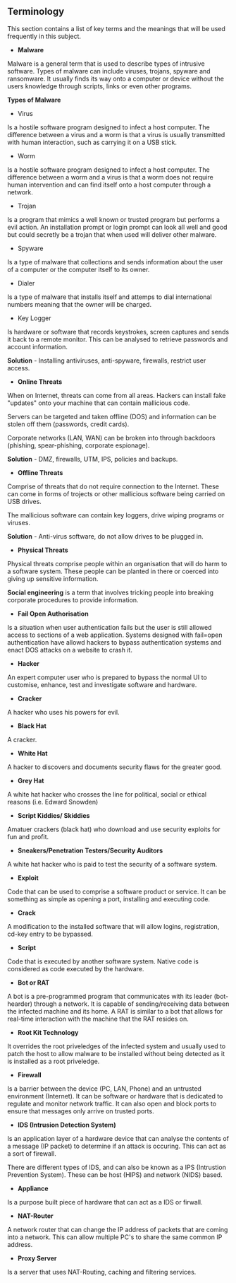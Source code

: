 ## Terminology

This section contains a list of key terms and the meanings that will be used frequently in this subject.

- **Malware**

Malware is a general term that is used to describe types of intrusive software. Types of malware can include viruses, trojans, spyware and ransomware. It usually finds its way onto a computer or device without the users knowledge through scripts, links or even other programs.

**Types of Malware**
  
- Virus

Is a hostile software program designed to infect a host computer. The difference between a virus and a worm is that a virus is usually transmitted with human interaction, such as carrying it on a USB stick.

- Worm

Is a hostile software program designed to infect a host computer. The difference between a worm and a virus is that a worm does not require human intervention and can find itself onto a host computer through a network.

- Trojan

Is a program that mimics a well known or trusted program but performs a evil action. An installation prompt or login prompt can look all well and good but could secretly be a trojan that when used will deliver other malware.

- Spyware

Is a type of malware that collections and sends information about the user of a computer or the computer itself to its owner.

- Dialer

Is a type of malware that installs itself and attemps to dial international numbers meaning that the owner will be charged.

- Key Logger

Is hardware or software that records keystrokes, screen captures and sends it back to a remote monitor. This can be analysed to retrieve passwords and account information.

**Solution** - Installing antiviruses, anti-spyware, firewalls, restrict user access.

- **Online Threats**

When on Internet, threats can come from all areas. Hackers can install fake "updates" onto your machine that can contain mallicious code.

Servers can be targeted and taken offline (DOS) and information can be stolen off them (passwords, credit cards).

Corporate networks (LAN, WAN) can be broken into through backdoors (phishing, spear-phishing, corporate espionage).

**Solution** - DMZ, firewalls, UTM, IPS, policies and backups.

- **Offline Threats**

Comprise of threats that do not require connection to the Internet. These can come in forms of trojects or other mallicious software being carried on USB drives.

The mallicious software can contain key loggers, drive wiping programs or viruses.

**Solution** - Anti-virus software, do not allow drives to be plugged in.

- **Physical Threats**

Physical threats comprise people within an organisation that will do harm to a software system. These people can be planted in there or coerced into giving up sensitive information. 

**Social engineering** is a term that involves tricking people into breaking corporate procedures to provide information.

- **Fail Open Authorisation**

Is a situation when user authentication fails but the user is still allowed access to sections of a web application. Systems designed with fail=open authentication have allowd hackers to bypass authentication systems and enact DOS attacks on a website to crash it.

- **Hacker**

An expert computer user who is prepared to bypass the normal UI to customise, enhance, test and investigate software and hardware.

- **Cracker**

A hacker who uses his powers for evil.

- **Black Hat**

A cracker.

- **White Hat**

A hacker to discovers and documents security flaws for the greater good.

- **Grey Hat**

A white hat hacker who crosses the line for political, social or ethical reasons (i.e. Edward Snowden)

- **Script Kiddies/ Skiddies**

Amatuer crackers (black hat) who download and use security exploits for fun and profit.

- **Sneakers/Penetration Testers/Security Auditors**

A white hat hacker who is paid to test the security of a software system.

- **Exploit**

Code that can be used to comprise a software product or service. It can be something as simple as opening a port, installing and executing code.

- **Crack**

A modification to the installed software that will allow logins, registration, cd-key entry to be bypassed.

- **Script**

Code that is executed by another software system. Native code is considered as code executed by the hardware.

- **Bot or RAT**

A bot is a pre-programmed program that communicates with its leader (bot-hearder) through a network. It is capable of sending/receiving data between the infected machine and its home. A RAT is similar to a bot that allows for real-time interaction with the machine that the RAT resides on.

- **Root Kit Technology**

It overrides the root priveledges of the infected system and usually used to patch the host to allow malware to be installed without being detected as it is installed as a root priveledge.

- **Firewall**

Is a barrier between the device (PC, LAN, Phone) and an untrusted environment (Internet). It can be software or hardware that is dedicated to regulate and monitor network traffic. It can also open and block ports to ensure that messages only arrive on trusted ports.

- **IDS (Intrusion Detection System)**

Is an application layer of a hardware device that can analyse the contents of a message (IP packet) to determine if an attack is occuring. This can act as a sort of firewall.

There are different types of IDS, and can also be known as a IPS (Intrustion Prevention System). These can be host (HIPS) and network (NIDS) based.

- **Appliance**

Is a purpose built piece of hardware that can act as a IDS or firwall.

- **NAT-Router**

A network router that can change the IP address of packets that are coming into a network. This can allow multiple PC's to share the same common IP address.

- **Proxy Server**

Is a server that uses NAT-Routing, caching and filtering services.
